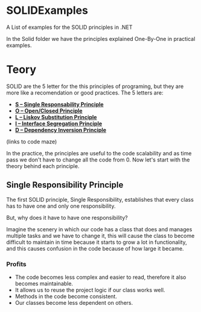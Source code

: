 # SOLIDExamples
A List of examples for the SOLID principles in .NET

In the Solid folder we have the principles explained One-By-One in practical examples.

<h1>Teory</h1>

SOLID are the 5 letter for the this principles of programing, but they are more like a recomendation or good practices.
The 5 letters are:

- **[S – Single Responsability Principle](https://code-maze.com/single-responsibility-principle/)**
- **[O – Open/Closed Principle](https://code-maze.com/open-closed-principle/)**
- **[L – Liskov Substitution Principle](https://code-maze.com/liskov-substitution-principle/)**
- **[I – Interface Segregation Principle](https://code-maze.com/interface-segregation-principle/)**
- **[D – Dependency Inversion Principle](https://code-maze.com/dependency-inversion-principle/)**

(links to code maze)

In the practice, the principles are useful to the code scalability and as time pass we don't have to change all the code from 0.
Now let's start with the theory behind each principle.

## **Single Responsibility Principle**

The first SOLID principle, Single Responsibility, establishes that every class has to have one and only one responsibility.

But, why does it have to have one responsibility? 

Imagine the scenery in which our code has a class that does and manages multiple tasks and we have to change it, this will cause the class to become difficult to maintain in time because it starts to grow a lot in functionality, and this causes confusion in the code because of how large it became.

### Profits

- The code becomes less complex and easier to read, therefore it also becomes maintainable.
- It allows us to reuse the project logic if our class works well.
- Methods in the code become consistent.
- Our classes become less dependent on others.
